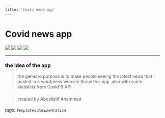 ```yaml
---
title: 'Covid newa app'
---
```


Covid news app
===
![](https://img.shields.io/github/stars/abdellatifAhammad/Covid_news_app)
![](https://img.shields.io/github/license/abdellatifAhammad/Covid_news_app)
![](https://img.shields.io/badge/node-v10.16.3-green)
![](https://img.shields.io/badge/react--native-v0.62.2-blue)

---
### the idea of the app
> the geneare purpose is to make people seeing the latest news that I posted in a wordpress website throw this app ,also with some statistcis from Covid19 API   

### 
<!-- ## Table of Contents

[TOC]

## Beginners Guide -->

> created by Abdellatif Ahammad

###### tags: `Templates` `Documentation`

